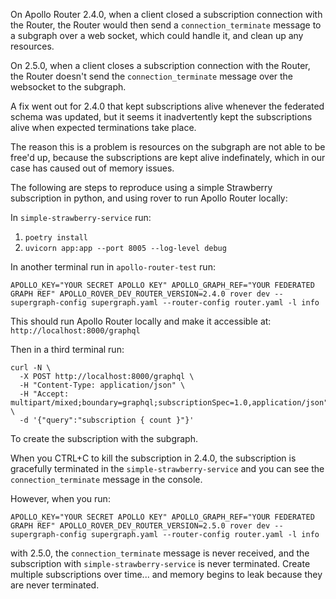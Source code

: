 On Apollo Router 2.4.0, when a client closed a subscription connection with the Router, the Router would then send a `connection_terminate` message to a subgraph over a web socket, which could handle it, and clean up any resources.

On 2.5.0, when a client closes a subscription connection with the Router, the Router doesn't send the `connection_terminate` message over the websocket to the subgraph.

A fix went out for 2.4.0 that kept subscriptions alive whenever the federated schema was updated, but it seems it inadvertently kept the subscriptions alive when expected terminations take place.

The reason this is a problem is resources on the subgraph are not able to be free'd up, because the subscriptions are kept alive indefinately, which in our case has caused out of memory issues.



The following are steps to reproduce using a simple Strawberry subscription in python, and using rover to run Apollo Router locally:

In `simple-strawberry-service` run:

1. `poetry install`
2. `uvicorn app:app --port 8005 --log-level debug`


In another terminal run in `apollo-router-test` run:

`APOLLO_KEY="YOUR SECRET APOLLO KEY" APOLLO_GRAPH_REF="YOUR FEDERATED GRAPH REF" APOLLO_ROVER_DEV_ROUTER_VERSION=2.4.0 rover dev --supergraph-config supergraph.yaml --router-config router.yaml -l info`


This should run Apollo Router locally and make it accessible at: `http://localhost:8000/graphql`


Then in a third terminal run:

```
curl -N \
  -X POST http://localhost:8000/graphql \
  -H "Content-Type: application/json" \
  -H "Accept: multipart/mixed;boundary=graphql;subscriptionSpec=1.0,application/json" \
  -d '{"query":"subscription { count }"}'
```

To create the subscription with the subgraph.

When you CTRL+C to kill the subscription in 2.4.0, the subscription is gracefully terminated in the `simple-strawberry-service` and you can see the `connection_terminate` message in the console.

However, when you run:

`APOLLO_KEY="YOUR SECRET APOLLO KEY" APOLLO_GRAPH_REF="YOUR FEDERATED GRAPH REF" APOLLO_ROVER_DEV_ROUTER_VERSION=2.5.0 rover dev --supergraph-config supergraph.yaml --router-config router.yaml -l info`

with 2.5.0, the `connection_terminate` message is never received, and the subscription with `simple-strawberry-service` is never terminated. Create multiple subscriptions over time... and memory begins to leak because they are never terminated.



